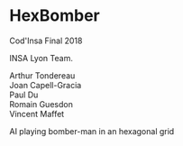 # HexBomber

Cod'Insa Final 2018

INSA Lyon Team.

Arthur Tondereau   
Joan Capell-Gracia   
Paul Du  
Romain Guesdon  
Vincent Maffet  

AI playing bomber-man in an hexagonal grid
